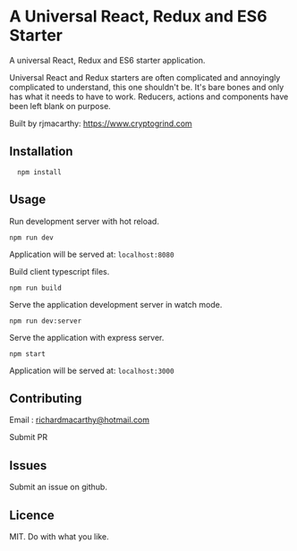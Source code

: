 
# A Universal React, Redux and ES6 Starter

A universal React, Redux and ES6 starter application.

Universal React and Redux starters are often complicated and annoyingly complicated to understand, this one shouldn't be.  It's bare bones and only has what it needs to have to work.  Reducers, actions and components have been left blank on purpose.

Built by rjmacarthy: https://www.cryptogrind.com

## Installation

```
  npm install 
```

## Usage

Run development server with hot reload.
```
npm run dev
```

Application will be served at: `localhost:8080`

Build client typescript files.
```
npm run build
```

Serve the application development server in watch mode.
```
npm run dev:server
```

Serve the application with express server.
```
npm start
```

Application will be served at: `localhost:3000`

## Contributing

Email : richardmacarthy@hotmail.com

Submit PR

## Issues

Submit an issue on github.

## Licence

MIT. Do with what you like.
